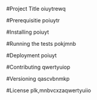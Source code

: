 #Project Title
 oiuytrewq 
                                
#Prerequisitie
 poiuytr 
                                
#Installing 
 poiuyt 
                                
#Running the tests
 pokjmnb 
                                
#Deployment 
 poiuyt 
                                
#Contributing 
 qwertyuiop
                                
#Versioning
 qascvbnmkp
                                
#License
 plk,mnbvcxzaqwertyuiio